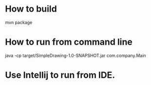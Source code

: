 # How to build
mvn package
# How to run from command line
java -cp target/SimpleDrawing-1.0-SNAPSHOT.jar com.company.Main

# Use Intellij to run from IDE.
